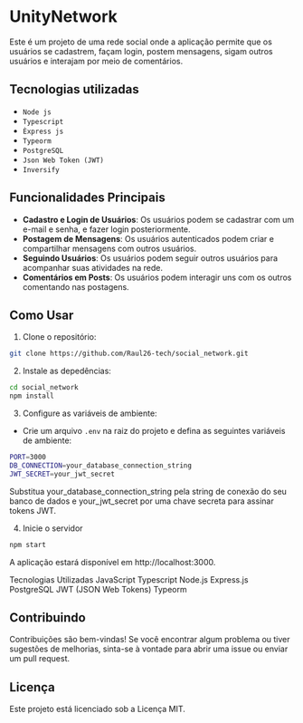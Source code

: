 # UnityNetwork

Este é um projeto de uma rede social onde a aplicação permite que os usuários se cadastrem, façam login, postem mensagens, sigam outros usuários e interajam por meio de comentários.

## Tecnologias utilizadas

- ``Node js``
- ``Typescript``
- ``Èxpress js``
- ``Typeorm``
- ``PostgreSQL``
- ``Json Web Token (JWT)``
- ``Inversify``

## Funcionalidades Principais

- **Cadastro e Login de Usuários**: Os usuários podem se cadastrar com um e-mail e senha, e fazer login posteriormente.
- **Postagem de Mensagens**: Os usuários autenticados podem criar e compartilhar mensagens com outros usuários.
- **Seguindo Usuários**: Os usuários podem seguir outros usuários para acompanhar suas atividades na rede.
- **Comentários em Posts**: Os usuários podem interagir uns com os outros comentando nas postagens.

## Como Usar

1. Clone o repositório:

```bash
git clone https://github.com/Raul26-tech/social_network.git
```
2. Instale as depedências:

```bash
cd social_network
npm install
```

3. Configure as variáveis de ambiente:
   
- Crie um arquivo `.env` na raiz do projeto e defina as seguintes variáveis de ambiente:
```bash
PORT=3000
DB_CONNECTION=your_database_connection_string
JWT_SECRET=your_jwt_secret
```
Substitua your_database_connection_string pela string de conexão do seu banco de dados e your_jwt_secret por uma chave secreta para assinar tokens JWT.

4. Inicie o servidor
```bash
npm start
```

A aplicação estará disponível em http://localhost:3000.

Tecnologias Utilizadas
JavaScript
Typescript
Node.js
Express.js
PostgreSQL
JWT (JSON Web Tokens)
Typeorm

## Contribuindo
Contribuições são bem-vindas! Se você encontrar algum problema ou tiver sugestões de melhorias, sinta-se à vontade para abrir uma issue ou enviar um pull request.

## Licença
Este projeto está licenciado sob a Licença MIT.




